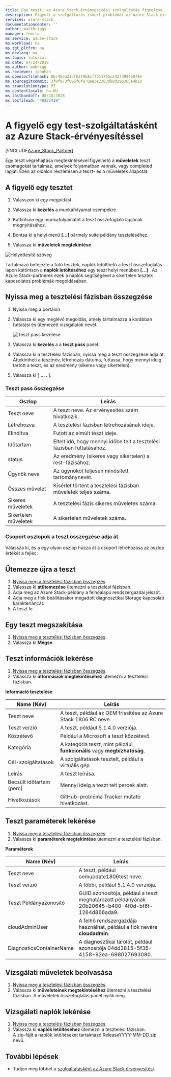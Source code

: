 ```yaml
---
title: Egy teszt, az Azure Stack érvényesítési szolgáltatás figyelése |} A Microsoft Docs
description: Figyeli a szolgáltatás ismert problémái az Azure Stack érvényesítési tesztet.
services: azure-stack
documentationcenter: ''
author: mattbriggs
manager: femila
ms.service: azure-stack
ms.workload: na
ms.tgt_pltfrm: na
ms.devlang: na
ms.topic: tutorial
ms.date: 07/24/2018
ms.author: mabrigg
ms.reviewer: johnhas
ms.openlocfilehash: 0bc45ea23cfb3f9b8cf7b117b5c3427d9945878e
ms.sourcegitcommit: 3f8f973f095f6f878aa3e2383db0d296365a4b18
ms.translationtype: MT
ms.contentlocale: hu-HU
ms.lasthandoff: 08/20/2018
ms.locfileid: "40235419"
---
```

# <a name="monitor-a-test-with-azure-stack-validation-as-a-service"></a>A figyelő egy test-szolgáltatásként az Azure Stack-érvényesítéssel

[!INCLUDE[Azure_Stack_Partner](./includes/azure-stack-partner-appliesto.md)]

Egy teszt végrehajtása megtekintésével figyelhető a **műveletek** teszt csomagokat tartalmaz, amelyek folyamatban vannak, vagy completed lapját. Ezen az oldalon részletesen a teszt- és a műveletek állapotát.

## <a name="monitor-a-test"></a>A figyelő egy tesztet

1. Válasszon ki egy megoldást.

2. Válassza ki **kezelés** a munkafolyamat csempékre.

3. Kattintson egy munkafolyamatot a teszt összefoglaló lapjának megnyitásához.

4. Bontsa ki a helyi menü **[...]**  bármely suite példány teszteléséhez.

5. Válassza ki **műveletek megtekintése**

![Helyettesítő szöveg](media\image4.png)

Tartalmazó befejezte a futó tesztek, naplók letölthető a teszt összefoglalás lapon kattintson a **naplók letöltéséhez** egy teszt helyi menüben **[...]** . Az Azure Stack-partnerek ezek a naplók segítségével a sikertelen tesztek kapcsolatos problémák megoldásában.

## <a name="open-the-test-pass-summary"></a>Nyissa meg a tesztelési fázisban összegzése

1. Nyissa meg a portálon. 
2. Válassza ki egy meglévő megoldás, amely tartalmazza a korábban futtatási és ütemezett vizsgálatok nevét.

    ![Teszt pass kezelése](media/managetestpasses.png)

3. Válassza ki **kezelés** a a **teszt pass** panel.
4. Válassza ki a tesztelési fázisban, nyissa meg a teszt összegzése adja át. Áttekintheti a tesztnév, létrehozás dátuma, futtassa, hogy mennyi ideig tartott a teszt, és az eredmény (sikeres vagy sikertelen).
5. Válassza ki [ **...  .** ].

### <a name="test-pass-summary"></a>Teszt pass összegzése

| Oszlop | Leírás |
| --- | --- |
| Teszt neve | A teszt neve. Az érvényesítés szám hivatkozik. |
| Létrehozva | A tesztelési fázisban létrehozásának ideje. |
| Elindítva | Futott az elmúlt teszt ideje. |
| Időtartam | Eltelt idő, hogy mennyi időbe telt a tesztelési fázisban futtatásához. |
| status | Az eredmény (sikeres vagy sikertelen) a rest-fázisához. |
| Ügynök neve | Az ügynököt teljesen minősített tartománynevét. |
| Összes művelet | Kísérlet történt a tesztelési fázisban műveletek teljes száma. |
| Sikeres műveletek | A tesztelési fázis sikeres műveletek száma. |
|  Sikertelen műveletek | A sikertelen műveletek száma. |

### <a name="group-columns-in-the-test-pass-summary"></a>Csoport oszlopok a teszt összegzése adja át

Válassza ki, és a egy olyan oszlop húzza át a csoport létrehozása az oszlop értékét a fejléc.

## <a name="reschedule-a-test"></a>Ütemezze újra a teszt

1. [Nyissa meg a tesztelési fázisban összegzés](#open-the-test-pass-summary).
2. Válassza ki **átütemezése** ütemezni a tesztelési fázisban.
3. Adja meg az Azure Stack-példány a felhőalapú rendszergazdai jelszót.
4. Adja meg a fiók beállításakor megadott diagnosztikai Storage kapcsolati karakterláncát.
5. A teszt le.

## <a name="cancel-a-test"></a>Egy teszt megszakítása

1. [Nyissa meg a tesztelési fázisban összegzés](#open-the-test-pass-summary).
2. Válassza ki **Mégse**.

## <a name="get-test-information"></a>Teszt információk lekérése

1. [Nyissa meg a tesztelési fázisban összegzés](#open-the-test-pass-summary).
2. Válassza ki **információk megtekintéséhez** ütemezni a tesztelési fázisban.

**Információ tesztelése**

| Name (Név) | Leírás |
| -- | -- |
| Teszt neve | A teszt, például az OEM frissítése az Azure Stack 1806 RC neve. |
| Teszt verzió | A teszt, például 5.1.4.0 verziója. |
| Közzétevő | Például a Microsoft a teszt közzétevő. |
| Kategória | A kategória teszt, mint például **funkcionális** vagy **megbízhatóság**. |
| Cél-szolgáltatások | A szolgáltatások tesztelt, például a virtuális gép |
| Leírás | A teszt leírása. |
| Becsült időtartam (perc) | Mennyi ideig a teszt telt percek alatt. |
| Hivatkozások | GitHub-probléma Tracker mutató hivatkozást. |

## <a name="get-test-parameters"></a>Teszt paraméterek lekérése

1. [Nyissa meg a tesztelési fázisban összegzés](#open-the-test-pass-summary).
2. Válassza ki **paraméterek megtekintése** ütemezni a tesztelési fázisban.

**Paraméterek**

| Name (Név) | Leírás |
| -- | -- |
| Teszt neve | A teszt, például oemupdate1806test neve. |
| Teszt verzió | A többi, például 5.1.4.0 verziója. |
| Teszt Példányazonosító | GUID azonosítója, például a teszt meghatározott példányának 20b20645-b400-4f0d-bf6f-1264d866ada9. |
| cloudAdminUser | A felhő rendszergazdája használhat, például a fiók nevére **cloudadmin**. |
| DiagnosticsContainerName | A diagnosztikai tárolót, például azonosítója 04dd3815-5f35-4158-92ea-698027693080. |

## <a name="get-test-operations"></a>Vizsgálati műveletek beolvasása

1. [Nyissa meg a tesztelési fázisban összegzés](#open-the-test-pass-summary).
2. Válassza ki **műveleteinek megtekintéséhez** ütemezni a tesztelési fázisban. A műveletek összefoglalás panel nyílik meg.

## <a name="get-test-logs"></a>Vizsgálati naplók lekérése

1. [Nyissa meg a tesztelési fázisban összegzés](#open-the-test-pass-summary).
2. Válassza ki **naplók letöltéséhez** ütemezni a tesztelési fázisban.  
    A zip-fájlt a naplók letöltéseket tartalmazó ReleaseYYYY-MM-DD.zip nevű.

## <a name="next-steps"></a>További lépések

- Tudjon meg többet a [szolgáltatásként az Azure Stack érvényesítési](https://docs.microsoft.com/azure/azure-stack/partner).